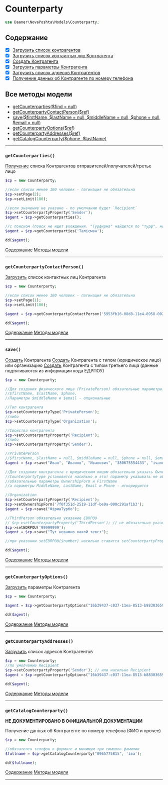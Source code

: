 # Counterparty

```php
use Daaner\NovaPoshta\Models\Counterparty;
```

## Содержание
- [x] [Загрузить список контрагентов](Counterparty.md#getCounterparties)
- [x] [Загрузить список контактных лиц Контрагента](Counterparty.md#getCounterpartyContactPerson)
- [x] [Создать Контрагента](Counterparty.md#save)
- [x] [Загрузить параметры Контрагента](Counterparty.md#getCounterpartyOptions)
- [x] [Загрузить список адресов Контрагентов](Counterparty.md#getCounterpartyAddresses)
- [x] [Получение данных об Контрагенте по номеру телефона](Counterparty.md#getCatalogCounterparty)

## Все методы модели
- [getCounterparties($find = null)](#getCounterparties)
- [getCounterpartyContactPerson($ref)](#getCounterpartyContactPerson)
- [save($firstName, $lastName = null, $middleName = null, $phone = null, $email = null)](#save)
- [getCounterpartyOptions($ref)](#getCounterpartyOptions)
- [getCounterpartyAddresses($ref)](#getCounterpartyAddresses)
- [getCatalogCounterparty($phone, $lastName)](#getCatalogCounterparty)

---

### `getCounterparties()`
[Получение](https://devcenter.novaposhta.ua/docs/services/557eb8c8a0fe4f02fc455b2d/operations/557fd789a0fe4f105c08760f) списка Контрагентов отправителей/получателей/третье лицо
```php
$cp = new Counterparty;

//если список менее 100 человек - пагинация не обязательна
$cp->setPage(2);
$cp->setLimit(100);

//если значение не указано - по умолчанию будет `Recipient`
$cp->setCounterpartyProperty('Sender');
$agent = $cp->getCounterparties();

//с поиском (поиск не ищет вхождения. "Турфирма" найдется по "турф", но не найдется по "фирма")
$agent = $cp->getCounterparties('Талісман');

dd($agent);
```
[Содержание](#Содержание) [Методы модели](#Все-методы-модели)
***


### `getCounterpartyContactPerson()`
[Загрузить](https://devcenter.novaposhta.ua/docs/services/557eb8c8a0fe4f02fc455b2d/operations/557fe424a0fe4f105c087612) список контактных лиц Контрагента
```php
$cp = new Counterparty;

//если список менее 100 человек - пагинация не обязательна
$cp->setPage(1);
$cp->setLimit(100);

$agent = $cp->getCounterpartyContactPerson('5953fb16-08d8-11e4-8958-0025909b4e33');

dd($agent);
```
[Содержание](#Содержание) [Методы модели](#Все-методы-модели)
***


### `save()`
[Создать](https://devcenter.novaposhta.ua/docs/services/557eb8c8a0fe4f02fc455b2d/operations/557ebbd3a0fe4f02fc455b2e) Контрагента
[Создать](https://devcenter.novaposhta.ua/docs/services/557eb8c8a0fe4f02fc455b2d/operations/5761559da0fe4f19fcad6546) Контрагента с типом (юридическое лицо) или организацию
[Создать](https://devcenter.novaposhta.ua/docs/services/557eb8c8a0fe4f02fc455b2d/operations/576156f6a0fe4f19fcad6547) Контрагента с типом третьего лица (данные подтягиваются из информации кода ЕДРПОУ)
```php
$cp = new Counterparty;

//Для создания физического лица (PrivatePerson) обязательные параметры:
//$firstName, $lastName, $phone.
//Параметры $middleName и $email - опциональные

//Тип контрагента
$cp->setCounterpartyType('PrivatePerson');
//либо
$cp->setCounterpartyType('Organization');

//Свойства контрагента
$cp->setCounterpartyProperty('Recipient');
//либо
$cp->setCounterpartyProperty('Sender');

//PrivatePerson
//$firstName, $lastName = null, $middleName = null, $phone = null, $email = null
$agent = $cp->save("Иван", "Иванов", "Иванович", "380675554433", "ivanov@gmail.com");

//Для создания контрагента с юридическим лицом обязательно указать OwnershipForm
//CounterpartyType установится насильно и этот параметр указывать не обязательно
//обязательные параметры OwnershipForm и FirstName
//а параметры MiddleName, LastName, Email и Phone - игнорируются

//Organization
$cp->setCounterpartyProperty('Recipient');
$cp->setOwnershipForm('7f0f351d-2519-11df-be9a-000c291af1b3');
$agent = $cp->save("ФірмаТурбо");

//ThirdPerson обязательно указание EDRPOU
// $cp->setCounterpartyProperty('ThirdPerson'); // не обязательно указывать
$cp->setEDRPOU('99999999');
$agent = $cp->save("Тут неважно какой текст");

//при указании setEDRPOU($number) насильно ставится setCounterpartyProperty('ThirdPerson')

dd($agent);
```
[Содержание](#Содержание) [Методы модели](#Все-методы-модели)
***


### `getCounterpartyOptions()`
[Загрузить](https://devcenter.novaposhta.ua/docs/services/557eb8c8a0fe4f02fc455b2d/operations/55801976a0fe4f105c087614) параметры Контрагента
```php
$cp = new Counterparty;

$agent = $cp->getCounterpartyOptions("16b39437-c037-11ea-8513-b88303659df5");

dd($agent);
```
[Содержание](#Содержание) [Методы модели](#Все-методы-модели)
***


### `getCounterpartyAddresses()`
[Загрузить](https://devcenter.novaposhta.ua/docs/services/557eb8c8a0fe4f02fc455b2d/operations/557fdcb4a0fe4f105c087611) список адресов Контрагентов
```php
$cp = new Counterparty;
//по умолчанию Recipient
$cp->setCounterpartyProperty('Sender'); // или насильно Recipient
$agent = $cp->getCounterpartyOptions("16b39437-c037-11ea-8513-b88303659df5");

dd($agent);
```
[Содержание](#Содержание) [Методы модели](#Все-методы-модели)
***


### `getCatalogCounterparty()`
__НЕ ДОКУМЕНТИРОВАНО В ОФИЦИАЛЬНОЙ ДОКУМЕНТАЦИИ__

Получение данных об Контрагенте по номеру телефона (ФИО и прочее)

```php
$cp = new Counterparty;

//обязателен телефон в формате и минимум три символа фамилии
$fullname = $cp->getCatalogCounterparty("0965775815", 'іва');

dd($fullname);
```
[Содержание](#Содержание) [Методы модели](#Все-методы-модели)
***

